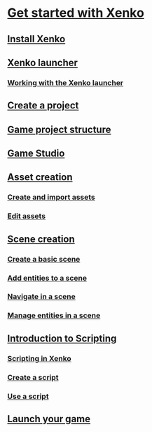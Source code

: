 # [Get started with Xenko](getting-started/get-started-with-xenko.md)
## [Install Xenko](getting-started/install-xenko.md)
## [Xenko launcher](getting-started/xenko-launcher.md)
### [Working with the Xenko launcher](xenko-launcher/working-with-xenko-launcher.md)
## [Create a project](getting-started/create-project.md)
## [Game project structure](getting-started/game-project-structure.md)
## [Game Studio](getting-started/xenko-studio.md)
## [Asset creation](getting-started/asset-creation.md)
### [Create and import assets](getting-started/create-and-import-assets.md)
### [Edit assets](getting-started/edit-assets.md)
## [Scene creation](getting-started/scene-creation.md)
### [Create a basic scene](getting-started/create-a-basic-scene.md)
### [Add entities to a scene](getting-started/add-entities-to-a-scene.md)
### [Navigate in a scene](getting-started/navigate-in-a-scene.md)
### [Manage entities in a scene](getting-started/manage-entities-in-a-scene.md)
## [Introduction to Scripting](getting-started/start-scripting.md)
### [Scripting in Xenko](getting-started/scripting-in-xenko.md)
### [Create a script](getting-started/create-a-script.md)
### [Use a script](getting-started/use-a-script.md)
## [Launch your game](getting-started/launch-your-game.md)

<!---
# [Game Studio Manual]()
## [Essential how-to's]()
### [1]()
### [2]()
### [3]()
### [4]()
## [Graphics]()
### [Materials]()
## [Audio]()
## [Physics]()
## [Particle Effects]()
### [Inherited Particle Effects]()
# [Engine Features](engine.md)
## [Assets](engine/assets.md)
## [Package](engine/package.md)
## [Project](engine/project.md)
## [Resources](engine/resources.md)
## [Solution](engine/solution.md)
## [Graphics]()
### [Materials]()
## [Audio]()
## [Physics]()
## [Particles]()
## [Sprite Fonts](ui/sprite-fonts.md)
### [Inheritance](particles/particles-tutorials/particles-tutorials-inheritance/index.md)
### [Lasers and Lightnings](particles/particles-tutorials/particles-tutorials-lasers/index.md)
## [Oculus Rift experimental support](graphics/oculus/index.md)
# [Advanced Scripting]()
## [1]()
## [2]()
# [Samples and Tutorials]()
# [Platforms](platforms/index.md)
## [Android]()
## [Linux](platforms/linux/index.md)
## [iOs]()
## [MaxOS]()
## [PS4]()
## [Xbox One]()
--->